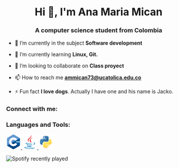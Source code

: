 <h1 align="center">Hi 👋, I'm Ana Maria Mican</h1>
<h3 align="center">A computer science student from Colombia</h3>

- 🔭 I’m currently in the subject **Software development**

- 🌱 I’m currently learning **Linux, Git.**

- 👯 I’m looking to collaborate on **Class proyect**

- 📫 How to reach me **ammican73@ucatolica.edu.co**

- ⚡ Fun fact **I love dogs**. Actually I have one and his name is Jacko.

<h3 align="left">Connect with me:</h3>
<p align="left">
</p>

<h3 align="left">Languages and Tools:</h3>
<p align="left"> <a href="https://www.w3schools.com/cpp/" target="_blank" rel="noreferrer"> <img src="https://raw.githubusercontent.com/devicons/devicon/master/icons/cplusplus/cplusplus-original.svg" alt="cplusplus" width="40" height="40"/> </a> <a href="https://www.java.com" target="_blank" rel="noreferrer"> <img src="https://raw.githubusercontent.com/devicons/devicon/master/icons/java/java-original.svg" alt="java" width="40" height="40"/> </a> <a href="https://www.python.org" target="_blank" rel="noreferrer"> <img src="https://raw.githubusercontent.com/devicons/devicon/master/icons/python/python-original.svg" alt="python" width="40" height="40"/> </a> </p>

![Spotify recently played](https://spotify-recently-played-readme.vercel.app/api?user=31t72qlhgr364fvw2taiax4g6ej4&unique=true)

